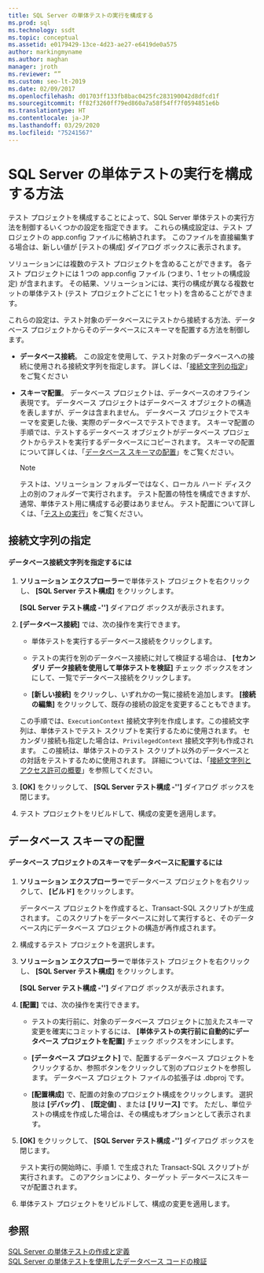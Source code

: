 ```yaml
---
title: SQL Server の単体テストの実行を構成する
ms.prod: sql
ms.technology: ssdt
ms.topic: conceptual
ms.assetid: e0179429-13ce-4d23-ae27-e6419de0a575
author: markingmyname
ms.author: maghan
manager: jroth
ms.reviewer: “”
ms.custom: seo-lt-2019
ms.date: 02/09/2017
ms.openlocfilehash: d01703ff133fb8bac0425fc283190042d8dfcd1f
ms.sourcegitcommit: ff82f3260ff79ed860a7a58f54ff7f0594851e6b
ms.translationtype: HT
ms.contentlocale: ja-JP
ms.lasthandoff: 03/29/2020
ms.locfileid: "75241567"
---
```

# <a name="how-to-configure-sql-server-unit-test-execution"></a>SQL Server の単体テストの実行を構成する方法

テスト プロジェクトを構成することによって、SQL Server 単体テストの実行方法を制御するいくつかの設定を指定できます。 これらの構成設定は、テスト プロジェクトの app.config ファイルに格納されます。 このファイルを直接編集する場合は、新しい値が [テストの構成] ダイアログ ボックスに表示されます。  
  
ソリューションには複数のテスト プロジェクトを含めることができます。 各テスト プロジェクトには 1 つの app.config ファイル (つまり、1 セットの構成設定) が含まれます。 その結果、ソリューションには、実行の構成が異なる複数セットの単体テスト (テスト プロジェクトごとに 1 セット) を含めることができます。  
  
これらの設定は、テスト対象のデータベースにテストから接続する方法、データベース プロジェクトからそのデータベースにスキーマを配置する方法を制御します。  
  
-   **データベース接続**。 この設定を使用して、テスト対象のデータベースへの接続に使用される接続文字列を指定します。 詳しくは、「[接続文字列の指定](#SpecifyConnectionStrings)」をご覧ください  
  
-   **スキーマ配置**。 データベース プロジェクトは、データベースのオフライン表現です。 データベース プロジェクトはデータベース オブジェクトの構造を表しますが、データは含まれません。 データベース プロジェクトでスキーマを変更した後、実際のデータベースでテストできます。 スキーマ配置の手順では、テストするデータベース オブジェクトがデータベース プロジェクトからテストを実行するデータベースにコピーされます。 スキーマの配置について詳しくは、「[データベース スキーマの配置](#DeployingDBSchema)」をご覧ください。  
  
    > [!NOTE]  
    > テストは、ソリューション フォルダーではなく、ローカル ハード ディスク上の別のフォルダーで実行されます。 テスト配置の特性を構成できますが、通常、単体テスト用に構成する必要はありません。 テスト配置について詳しくは、「[テストの実行](https://msdn.microsoft.com/library/dd286680(VS.100).aspx)」をご覧ください。  
  
## <a name="specify-connection-strings"></a><a name="SpecifyConnectionStrings"></a>接続文字列の指定  
  
#### <a name="to-specify-database-connection-strings"></a>データベース接続文字列を指定するには  
  
1.  **ソリューション エクスプローラー**で単体テスト プロジェクトを右クリックし、 **[SQL Server テスト構成]** をクリックします。  
  
    **[SQL Server テスト構成 -'<projectname>']** ダイアログ ボックスが表示されます。  
  
2.  **[データベース接続]** では、次の操作を実行できます。  
  
    -   単体テストを実行するデータベース接続をクリックします。  
  
    -   テストの実行を別のデータベース接続に対して検証する場合は、 **[セカンダリ データ接続を使用して単体テストを検証]** チェック ボックスをオンにして、一覧でデータベース接続をクリックします。  
  
    -   **[新しい接続]** をクリックし、いずれかの一覧に接続を追加します。 **[接続の編集]** をクリックして、既存の接続の設定を変更することもできます。  
  
    この手順では、`ExecutionContext` 接続文字列を作成します。この接続文字列は、単体テストでテスト スクリプトを実行するために使用されます。 セカンダリ接続も指定した場合は、`PrivilegedContext` 接続文字列も作成されます。 この接続は、単体テストのテスト スクリプト以外のデータベースとの対話をテストするために使用されます。 詳細については、「[接続文字列とアクセス許可の概要](../ssdt/overview-of-connection-strings-and-permissions.md)」を参照してください。  
  
3.  **[OK]** をクリックして、 **[SQL Server テスト構成 -'<projectname>']** ダイアログ ボックスを閉じます。  
  
4.  テスト プロジェクトをリビルドして、構成の変更を適用します。  
  
## <a name="deploy-a-database-schema"></a><a name="DeployingDBSchema"></a>データベース スキーマの配置  
  
#### <a name="to-deploy-to-a-database-the-schema-of-a-database-project"></a>データベース プロジェクトのスキーマをデータベースに配置するには  
  
1.  **ソリューション エクスプローラー**でデータベース プロジェクトを右クリックして、 **[ビルド]** をクリックします。  
  
    データベース プロジェクトを作成すると、Transact\-SQL スクリプトが生成されます。 このスクリプトをデータベースに対して実行すると、そのデータベース内にデータベース プロジェクトの構造が再作成されます。  
  
2.  構成するテスト プロジェクトを選択します。  
  
3.  **ソリューション エクスプローラー**で単体テスト プロジェクトを右クリックし、 **[SQL Server テスト構成]** をクリックします。  
  
    **[SQL Server テスト構成 -'<projectname>']** ダイアログ ボックスが表示されます。  
  
4.  **[配置]** では、次の操作を実行できます。  
  
    -   テストの実行前に、対象のデータベース プロジェクトに加えたスキーマ変更を確実にコミットするには、 **[単体テストの実行前に自動的にデータベース プロジェクトを配置]** チェック ボックスをオンにします。  
  
    -   **[データベース プロジェクト]** で、配置するデータベース プロジェクトをクリックするか、参照ボタンをクリックして別のプロジェクトを参照します。 データベース プロジェクト ファイルの拡張子は .dbproj です。  
  
    -   **[配置構成]** で、配置の対象のプロジェクト構成をクリックします。 選択肢は **[デバッグ]** 、 **[既定値]** 、または **[リリース]** です。 ただし、単位テストの構成を作成した場合は、その構成もオプションとして表示されます。  
  
5.  **[OK]** をクリックして、 **[SQL Server テスト構成 -'<projectname>']** ダイアログ ボックスを閉じます。  
  
    テスト実行の開始時に、手順 1. で生成された Transact\-SQL スクリプトが実行されます。 このアクションにより、ターゲット データベースにスキーマが配置されます。  
  
6.  単体テスト プロジェクトをリビルドして、構成の変更を適用します。  
  
## <a name="see-also"></a>参照  
[SQL Server の単体テストの作成と定義](../ssdt/creating-and-defining-sql-server-unit-tests.md)  
[SQL Server の単体テストを使用したデータベース コードの検証](../ssdt/verifying-database-code-by-using-sql-server-unit-tests.md)  
  
